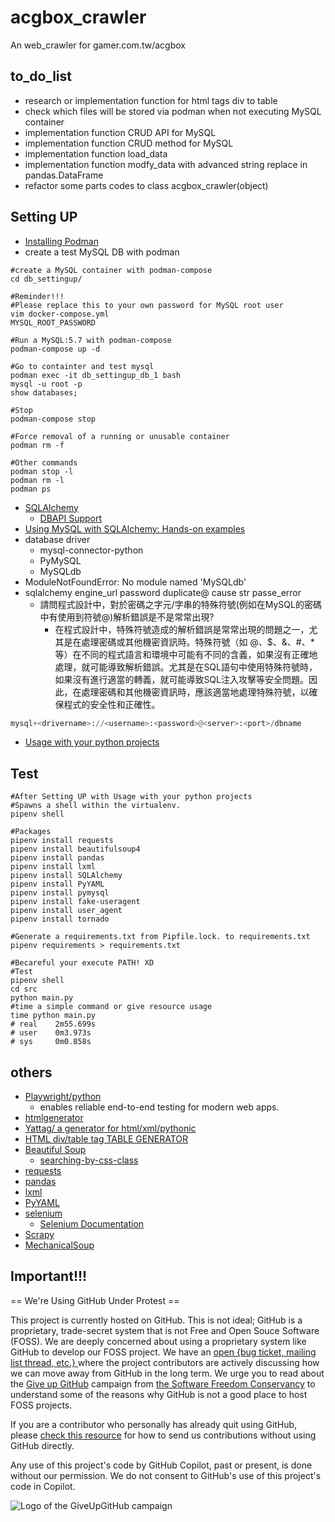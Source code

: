 # acgbox_crawler
An web_crawler for gamer.com.tw/acgbox

## to_do_list

* research or implementation function for html tags div to table
* check which files will be stored via podman when not executing MySQL container
* implementation function CRUD API for MySQL
* implementation function CRUD method for MySQL
* implementation function load_data
* implementation function modfy_data with advanced string replace in pandas.DataFrame
* refactor some parts codes to class acgbox_crawler(object)


## Setting UP

* [Installing Podman](https://podman.io/getting-started/#installing-podman)
* create a test MySQL DB with podman

```shell
#create a MySQL container with podman-compose
cd db_settingup/

#Reminder!!!
#Please replace this to your own password for MySQL root user
vim docker-compose.yml
MYSQL_ROOT_PASSWORD

#Run a MySQL:5.7 with podman-compose
podman-compose up -d

#Go to containter and test mysql
podman exec -it db_settingup_db_1 bash
mysql -u root -p
show databases;

#Stop
podman-compose stop

#Force removal of a running or unusable container
podman rm -f

#Other commands
podman stop -l
podman rm -l
podman ps
```

* [SQLAlchemy](https://www.sqlalchemy.org/)
    * [DBAPI Support](https://docs.sqlalchemy.org/en/20/dialects/mysql.html#dialect-mysql)
* [Using MySQL with SQLAlchemy: Hands-on examples](https://planetscale.com/blog/using-mysql-with-sql-alchemy-hands-on-examples)
* database driver
    * mysql-connector-python
    * PyMySQL
    * MySQLdb
* ModuleNotFoundError: No module named 'MySQLdb'
* sqlalchemy engine_url password duplicate@ cause str passe_error
    * 請問程式設計中，對於密碼之字元/字串的特殊符號(例如在MySQL的密碼中有使用到符號@)解析錯誤是不是常常出現?
        * 在程式設計中，特殊符號造成的解析錯誤是常常出現的問題之一，尤其是在處理密碼或其他機密資訊時。特殊符號（如 @、$、&、#、*等）在不同的程式語言和環境中可能有不同的含義，如果沒有正確地處理，就可能導致解析錯誤。尤其是在SQL語句中使用特殊符號時，如果沒有進行適當的轉義，就可能導致SQL注入攻擊等安全問題。因此，在處理密碼和其他機密資訊時，應該適當地處理特殊符號，以確保程式的安全性和正確性。

```python
mysql+<drivername>://<username>:<password>@<server>:<port>/dbname
```

* [Usage with your python projects](https://github.com/hong539/setup_dev_environment/tree/main/programing_languages/python#usage-with-your-python-projects)

## Test

```shell
#After Setting UP with Usage with your python projects
#Spawns a shell within the virtualenv.
pipenv shell

#Packages
pipenv install requests
pipenv install beautifulsoup4
pipenv install pandas
pipenv install lxml
pipenv install SQLAlchemy
pipenv install PyYAML
pipenv install pymysql
pipenv install fake-useragent
pipenv install user_agent
pipenv install tornado

#Generate a requirements.txt from Pipfile.lock. to requirements.txt
pipenv requirements > requirements.txt

#Becareful your execute PATH! XD 
#Test
pipenv shell
cd src
python main.py
#time a simple command or give resource usage
time python main.py
# real    2m55.699s
# user    0m3.973s
# sys     0m0.858s
```

## others

* [Playwright/python](https://playwright.dev/python/)
    * enables reliable end-to-end testing for modern web apps.
* [htmlgenerator](https://pypi.org/project/htmlgenerator/)
* [Yattag/ a generator for html/xml/pythonic ](https://www.yattag.org/)
* [HTML div/table tag TABLE GENERATOR](https://divtable.com/generator/)
* [Beautiful Soup](https://www.crummy.com/software/BeautifulSoup/bs4/doc/)
    * [searching-by-css-class](https://www.crummy.com/software/BeautifulSoup/bs4/doc/#searching-by-css-class)
* [requests](https://github.com/psf/requests)
* [pandas](https://pandas.pydata.org/)
* [lxml](https://lxml.de/)
* [PyYAML](https://pyyaml.org/)
* [selenium](https://pypi.org/project/selenium/)
    * [Selenium Documentation](https://www.selenium.dev/selenium/docs/api/py/api.html)
* [Scrapy](https://scrapy.org/)
* [MechanicalSoup](https://mechanicalsoup.readthedocs.io/en/stable/)

## Important!!!

== We're Using GitHub Under Protest ==

This project is currently hosted on GitHub.  This is not ideal; GitHub is a
proprietary, trade-secret system that is not Free and Open Souce Software
(FOSS).  We are deeply concerned about using a proprietary system like GitHub
to develop our FOSS project.  We have an
[open {bug ticket, mailing list thread, etc.} ](INSERT_LINK) where the
project contributors are actively discussing how we can move away from GitHub
in the long term.  We urge you to read about the
[Give up GitHub](https://GiveUpGitHub.org) campaign from
[the Software Freedom Conservancy](https://sfconservancy.org) to understand
some of the reasons why GitHub is not a good place to host FOSS projects.

If you are a contributor who personally has already quit using GitHub, please
[check this resource](INSERT_LINK) for how to send us contributions without
using GitHub directly.

Any use of this project's code by GitHub Copilot, past or present, is done
without our permission.  We do not consent to GitHub's use of this project's
code in Copilot.

![Logo of the GiveUpGitHub campaign](https://sfconservancy.org/img/GiveUpGitHub.png)